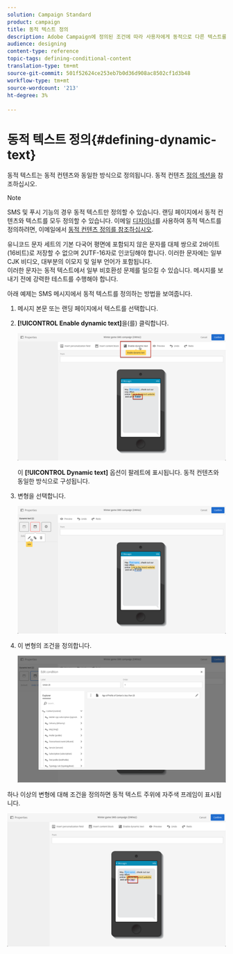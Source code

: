 ```yaml
---
solution: Campaign Standard
product: campaign
title: 동적 텍스트 정의
description: Adobe Campaign에 정의된 조건에 따라 사용자에게 동적으로 다른 텍스트를 표시하는 방법을 알아봅니다.
audience: designing
content-type: reference
topic-tags: defining-conditional-content
translation-type: tm+mt
source-git-commit: 501f52624ce253eb7b0d36d908ac8502cf1d3b48
workflow-type: tm+mt
source-wordcount: '213'
ht-degree: 3%

---
```



# 동적 텍스트 정의{#defining-dynamic-text}

동적 텍스트는 동적 컨텐츠와 동일한 방식으로 정의됩니다. 동적 컨텐츠 [정의 섹션을](../../designing/using/personalization.md#defining-dynamic-content-in-an-email) 참조하십시오.

>[!NOTE]
>
>SMS 및 푸시 기능의 경우 동적 텍스트만 정의할 수 있습니다. 랜딩 페이지에서 동적 컨텐츠와 텍스트를 모두 정의할 수 있습니다. 이메일 [디자이너](../../designing/using/designing-content-in-adobe-campaign.md)를 사용하여 동적 텍스트를 정의하려면, 이메일에서 [동적 컨텐츠 정의를 참조하십시오](../../designing/using/personalization.md#defining-dynamic-content-in-an-email).

유니코드 문자 세트의 기본 다국어 평면에 포함되지 않은 문자를 대체 쌍으로 2바이트(16비트)로 저장할 수 없으며 2UTF-16자로 인코딩해야 합니다. 이러한 문자에는 일부 CJK 비디오, 대부분의 이모지 및 일부 언어가 포함됩니다.
<br>이러한 문자는 동적 텍스트에서 일부 비호환성 문제를 일으킬 수 있습니다. 메시지를 보내기 전에 강력한 테스트를 수행해야 합니다.


아래 예제는 SMS 메시지에서 동적 텍스트를 정의하는 방법을 보여줍니다.

1. 메시지 본문 또는 랜딩 페이지에서 텍스트를 선택합니다.
1. **[!UICONTROL Enable dynamic text]**&#x200B;을(를) 클릭합니다.

   ![](assets/dynamic_text_sms_1.png)

   이 **[!UICONTROL Dynamic text]** 옵션이 팔레트에 표시됩니다. 동적 컨텐츠와 동일한 방식으로 구성됩니다.

1. 변형을 선택합니다.

   ![](assets/dynamic_text_sms_2.png)

1. 이 변형의 조건을 정의합니다.

   ![](assets/dynamic_text_sms_4.png)

하나 이상의 변형에 대해 조건을 정의하면 동적 텍스트 주위에 자주색 프레임이 표시됩니다.

![](assets/dynamic_text_sms_3.png)
